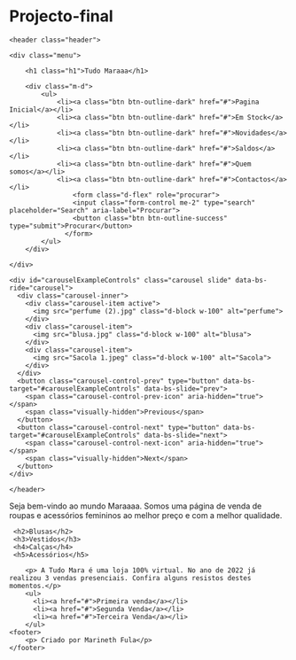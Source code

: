 # Projecto-final<!DOCTYPE html>

<html lang="en">

<head>
    <meta charset="UTF-8">
    <meta http-equiv="X-UA-Compatible" content="IE=edge">
    <meta name="viewport" content="width=device-width, initial-scale=1.0">
    <link href="https://cdn.jsdelivr.net/npm/bootstrap@5.0.2/dist/css/bootstrap.min.css" rel="stylesheet" integrity="sha384-EVSTQN3/azprG1Anm3QDgpJLIm9Nao0Yz1ztcQTwFspd3yD65VohhpuuCOmLASjC" crossorigin="anonymous">
    <link rel="stylesheet" href="style.css"> 
</head>
<body class="body">

    <header class="header">

    <div class="menu"> 

        <h1 class="h1">Tudo Maraaa</h1>
    
        <div class="m-d">
            <ul>
                <li><a class="btn btn-outline-dark" href="#">Pagina Inicial</a></li>
                <li><a class="btn btn-outline-dark" href="#">Em Stock</a></li>
                <li><a class="btn btn-outline-dark" href="#">Novidades</a></li>
                <li><a class="btn btn-outline-dark" href="#">Saldos</a></li>
                <li><a class="btn btn-outline-dark" href="#">Quem somos</a></li>
                <li><a class="btn btn-outline-dark" href="#">Contactos</a></li>
                    <form class="d-flex" role="procurar">
                    <input class="form-control me-2" type="search" placeholder="Search" aria-label="Procurar">
                    <button class="btn btn-outline-success" type="submit">Procurar</button>
                  </form>
            </ul>
        </div>
    
    </div>

    <div id="carouselExampleControls" class="carousel slide" data-bs-ride="carousel">
      <div class="carousel-inner">
        <div class="carousel-item active">
          <img src="perfume (2).jpg" class="d-block w-100" alt="perfume">
        </div>
        <div class="carousel-item">
          <img src="blusa.jpg" class="d-block w-100" alt="blusa">
        </div>
        <div class="carousel-item">
          <img src="Sacola 1.jpeg" class="d-block w-100" alt="Sacola">
        </div>
      </div>
      <button class="carousel-control-prev" type="button" data-bs-target="#carouselExampleControls" data-bs-slide="prev">
        <span class="carousel-control-prev-icon" aria-hidden="true"></span>
        <span class="visually-hidden">Previous</span>
      </button>
      <button class="carousel-control-next" type="button" data-bs-target="#carouselExampleControls" data-bs-slide="next">
        <span class="carousel-control-next-icon" aria-hidden="true"></span>
        <span class="visually-hidden">Next</span>
      </button>
    </div>

    </header>

   <section class="row">
     <p> Seja bem-vindo ao mundo Maraaaa. Somos uma página de venda de roupas e acessórios femininos ao melhor preço e com a melhor qualidade.</p> 
       

     <h2>Blusas</h2>  
     <h3>Vestidos</h3>
     <h4>Calças</h4>
     <h5>Acessórios</h5>  
   </section>

        <p> A Tudo Mara é uma loja 100% virtual. No ano de 2022 já realizou 3 vendas presenciais. Confira alguns resistos destes momentos.</p>
        <ul>
          <li><a href="#">Primeira venda</a></li>
          <li><a href="#">Segunda Venda</a></li>
          <li><a href="#">Terceira Venda</a></li>
        </ul>
    <footer>
        <p> Criado por Marineth Fula</p>
    </footer>
    
</body>
</html>
